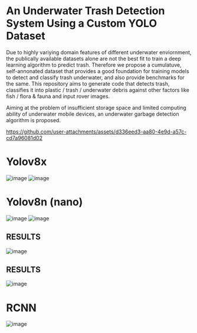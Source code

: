 # An Underwater Trash Detection System Using a Custom YOLO Dataset
Due to highly variying domain features of different underwater enviornment, the publically available datasets alone are not the best fit to train a deep learning algorithm to predict trash.
Therefore we propose a cumulatuve, self-annonated dataset that provides a good foundation for training models to detect and classify trash underwater, and also provide benchmarks for the same.
This repository aims to generate code that detects trash, classifies it into plastic / trash / underwater debris against other factors like fish / flora & fauna and input rover images.

Aiming at the problem of insufficient storage space and limited computing ability of underwater mobile devices, an underwater garbage detection algorithm is proposed.



https://github.com/user-attachments/assets/d336eed3-aa80-4e9d-a57c-cd7a96081d02







# Yolov8x 
![image](https://github.com/karanwxliaa/Underwater-Trash-Detection/assets/95328038/efb0a3c1-528f-4629-ac21-9e3eaaf266fb)
![image](https://github.com/karanwxliaa/Underwater-Trash-Detection/assets/95328038/0714d155-d32c-4557-be64-764302a151cd)


# Yolov8n (nano)
![image](https://github.com/karanwxliaa/Underwater-Trash-Detection/assets/95328038/97ab9abb-1eef-4027-82b9-a24e28111040)
![image](https://github.com/karanwxliaa/Underwater-Trash-Detection/assets/95328038/7d7201d0-fc2a-4cbd-b335-e1a700d51ef5)



## RESULTS
![image](https://user-images.githubusercontent.com/95328038/216963801-3ed4a1d2-9444-4a38-91ab-31a6fec4580a.png)


## RESULTS
![image](https://user-images.githubusercontent.com/95328038/216963724-eb4020c5-4333-45fc-8fea-9a4d5fb28913.png)


# RCNN
![image](https://github.com/karanwxliaa/Underwater-Trash-Detection/blob/main/RCNN/Results%20of%20RCNN.png)






